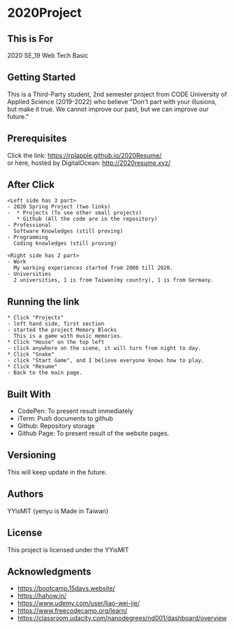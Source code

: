 # 2020Project 
## This is For
2020 SE_19 Web Tech Basic 

## Getting Started
This is a Third-Party student, 2nd semester project from CODE University of Applied Science (2019-2022) who believe "Don't part with your illusions, but make it true. We cannot improve our past, but we can improve our future."

## Prerequisites
Click the link: https://rplapple.github.io/2020Resume/  
or here, hosted by DigitalOcean: http://2020resume.xyz/



## After Click 
```
<Left side has 3 part>
- 2020 Spring Project (two links)
-  * Projects (To see other small projects)
   * Github (All the code are in the repository)
- Professional
  Software Knowledges (still proving)
- Programming
  Coding knowledges (still proving)

<Right side has 2 part>
- Work
  My working experiences started from 2008 till 2020.
- Universities
  2 universities, 1 is from Taiwan(my country), 1 is from Germany. 
```

## Running the link
```
* Click "Projects"
- left hand side, first section
- started the project Memory Blocks
  This is a game with music memories.
* Click "House" on the top left
- click anywhere on the scene, it will turn from night to day. 
* Click "Snake"
- click "Start Game", and I believe everyone knows how to play.
* Click "Resume"
- Back to the main page.
```

## Built With
- CodePen: To present result immediately 
- iTerm:   Push documents to github
- Github:  Repository storage
- Github Page: To present result of the website pages. 

## Versioning
This will keep update in the future.


## Authors
YYisMIT (yenyu is Made in Taiwan)


## License
This project is licensed under the YYisMIT 

## Acknowledgments
- https://bootcamp.15days.website/ 
- https://hahow.in/
- https://www.udemy.com/user/liao-wei-jie/ 
- https://www.freecodecamp.org/learn/ 
- https://classroom.udacity.com/nanodegrees/nd001/dashboard/overview  
